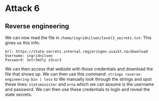 # Attack 6
## Reverse engineering
We can now read the file in `/home/ingridnilsen/level3_secrets.txt`:
This gives us this info: 
```
Url: https://state-secrets.internal.regjeringen.uiaikt.no/download
Username: ingridnilsen
Password: 3xtr3m3ly s3cur3
```
We can then access that website with those credentials and download the file that shows up.
We can then use this command: `strings reverse-engineering-bin | less` to 
We manually look through the strings and spot these lines:
`statsminister` and `erna` which we can assume is the username and password.
We can then use these credentials to login and reveal the state secrets. 